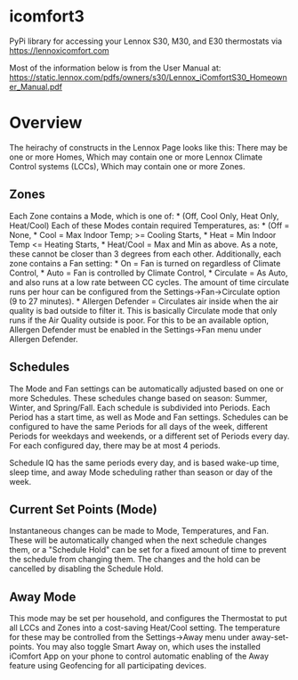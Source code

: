 # icomfort3
PyPi library for accessing your Lennox S30, M30, and E30 thermostats via https://lennoxicomfort.com

Most of the information below is from the User Manual at: https://static.lennox.com/pdfs/owners/s30/Lennox_iComfortS30_Homeowner_Manual.pdf

# Overview
The heirachy of constructs in the Lennox Page looks like this:
  There may be one or more Homes,
  Which may contain one or more Lennox Climate Control systems (LCCs),
  Which may contain one or more Zones.
  
## Zones
  Each Zone contains a Mode, which is one of:
    * (Off, Cool Only, Heat Only, Heat/Cool)
  Each of these Modes contain required Temperatures, as:
    * (Off = None,
    *  Cool = Max Indoor Temp; >= Cooling Starts,
    *  Heat = Min Indoor Temp <= Heating Starts,
    *  Heat/Cool = Max and Min as above.  As a note, these cannot be closer than 3 degrees from each other.
  Additionally, each zone contains a Fan setting:
    *  On = Fan is turned on regardless of Climate Control,
    *  Auto = Fan is controlled by Climate Control,
    *  Circulate = As Auto, and also runs at a low rate between CC cycles.  The amount of time circulate runs per hour can be configured from the Settings->Fan->Circulate option (9 to 27 minutes).
    *  Allergen Defender = Circulates air inside when the air quality is bad outside to filter it.  This is basically Circulate mode that only runs if the Air Quality outside is poor.  For this to be an available option, Allergen Defender must be enabled in the Settings->Fan menu under Allergen Defender.
      
## Schedules
  The Mode and Fan settings can be automatically adjusted based on one or more Schedules.  These schedules change based on season: Summer, Winter, and Spring/Fall.  Each schedule is subdivided into Periods.  Each Period has a start time, as well as Mode and Fan settings.  Schedules can be configured to have the same Periods for all days of the week, different Periods for weekdays and weekends, or a different set of Periods every day.  For each configured day, there may be at most 4 periods.
        
  Schedule IQ has the same periods every day, and is based  wake-up time, sleep time, and away Mode scheduling rather than season or day of the week.
  
## Current Set Points (Mode)
  Instantaneous changes can be made to Mode, Temperatures, and Fan.  These will be automatically changed when the next schedule changes them, or a "Schedule Hold" can be set for a fixed amount of time to prevent the schedule from changing them.  The changes and the hold can be cancelled by disabling the Schedule Hold.
    
## Away Mode
  This mode may be set per household, and configures the Thermostat to put all LCCs and Zones into a cost-saving Heat/Cool setting.  The temperature for these may be controlled from the Settings->Away menu under away-set-points. You may also toggle Smart Away on, which uses the installed iComfort App on your phone to control automatic enabling of the Away feature using Geofencing for all participating devices.
